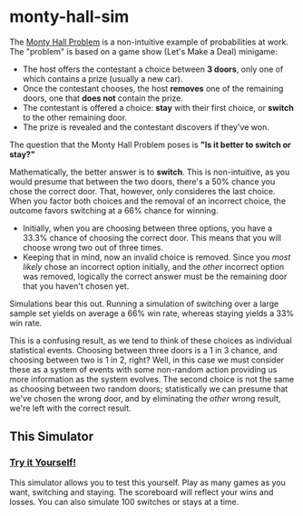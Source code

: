 # monty-hall-sim

The [Monty Hall Problem](https://en.wikipedia.org/wiki/Monty_Hall_problem) is a non-intuitive example of probabilities at work. The "problem" is based on a game show (Let's Make a Deal) minigame:

* The host offers the contestant a choice between **3 doors**, only one of which contains a prize (usually a new car).
* Once the contestant chooses, the host **removes** one of the remaining doors, one that **does not** contain the prize.
* The contestant is offered a choice: **stay** with their first choice, or **switch** to the other remaining door.
* The prize is revealed and the contestant discovers if they've won.

The question that the Monty Hall Problem poses is **"Is it better to switch or stay?"**

Mathematically, the better answer is to **switch**. This is non-intuitive, as you would presume that between the two doors, there's a 50% chance you chose the correct door. That, however, only consideres the last choice. When you factor both choices and the removal of an incorrect choice, the outcome favors switching at a 66% chance for winning.

* Initially, when you are choosing between three options, you have a 33.3% chance of choosing the correct door. This means that you will choose wrong two out of three times.
* Keeping that in mind, now an invalid choice is removed. Since you *most likely* chose an incorrect option initially, and the *other* incorrect option was removed, logically the correct answer must be the remaining door that you haven't chosen yet.

Simulations bear this out. Running a simulation of switching over a large sample set yields on average a 66% win rate, whereas staying yields a 33% win rate. 

This is a confusing result, as we tend to think of these choices as individual statistical events. Choosing between three doors is a 1 in 3 chance, and choosing between two is 1 in 2, right? Well, in this case we must consider these as a system of events with some non-random action providing us more information as the system evolves. The second choice is not the same as choosing between two random doors; statistically we can presume that we've chosen the wrong door, and by eliminating the *other* wrong result, we're left with the correct result.

## This Simulator

### [Try it Yourself!](https://curtisrutland.github.io/monty-hall-sim/)

This simulator allows you to test this yourself. Play as many games as you want, switching and staying. The scoreboard will reflect your wins and losses. You can also simulate 100 switches or stays at a time.
